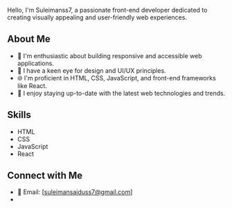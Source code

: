 Hello, I'm Suleimanss7, a passionate front-end developer dedicated to creating visually appealing and user-friendly web experiences.

## About Me

- 🌟 I'm enthusiastic about building responsive and accessible web applications.
- 🎨 I have a keen eye for design and UI/UX principles.
- 🌐 I'm proficient in HTML, CSS, JavaScript, and front-end frameworks like React.
- 🧐 I enjoy staying up-to-date with the latest web technologies and trends.


## Skills

- HTML
- CSS
- JavaScript
- React

## Connect with Me

- 📧 Email: [suleimansaiduss7@gmail.com]
-
